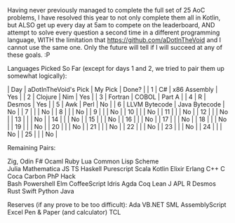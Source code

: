 Having never previously managed to complete the full set of 25 AoC problems, I have resolved this year to not only complete them all in Kotlin, but ALSO get up every day at 5am to compete on the leaderboard, AND attempt to solve every question a second time in a different programming language, WITH the limitation that https://github.com/aDotInTheVoid and I cannot use the same one.
Only the future will tell if I will succeed at any of these goals. :P

Languages Picked So Far (except for days 1 and 2, we tried to pair them up somewhat logically):

| Day | aDotInTheVoid's Pick | My Pick       | Done?  |
|   1 | C#                   | x86 Assembly  | Yes    |
|   2 | Clojure              | Nim           | Yes    |
|   3 | Fortran              | COBOL         | Part A |
|   4 | R                    | Desmos        | Yes    |
|   5 | Awk                  | Perl          | No     |
|   6 | LLVM Bytecode        | Java Bytecode | No     |
|   7 |                      |               | No     |
|   8 |                      |               | No     |
|   9 |                      |               | No     |
|  10 |                      |               | No     |
|  11 |                      |               | No     |
|  12 |                      |               | No     |
|  13 |                      |               | No     |
|  14 |                      |               | No     |
|  15 |                      |               | No     |
|  16 |                      |               | No     |
|  17 |                      |               | No     |
|  18 |                      |               | No     |
|  19 |                      |               | No     |
|  20 |                      |               | No     |
|  21 |                      |               | No     |
|  22 |                      |               | No     |
|  23 |                      |               | No     |
|  24 |                      |               | No     |
|  25 |                      |               | No     |

Remaining Pairs:

Zig,        Odin
F#          Ocaml
Ruby        Lua
Common Lisp Scheme      
Julia       Mathematica
JS          TS 
Haskell     Purescript
Scala       Kotlin
Elixir      Erlang
C++         C
Coca        Carbon
PhP         Hack   
Bash        Powershell
Elm         CoffeeScript
Idris       Agda
Coq         Lean
J           APL
R           Desmos  
Rust        Swift
Python      Java

Reserves (if any prove to be too difficult):
Ada
VB.NET
SML
AssemblyScript
Excel
Pen & Paper (and calculator)
TCL
